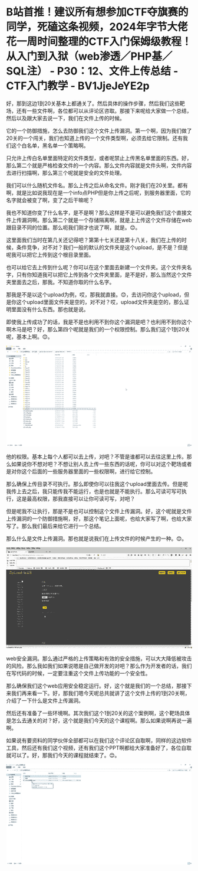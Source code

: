 # B站首推！建议所有想参加CTF夺旗赛的同学，死磕这条视频，2024年字节大佬花一周时间整理的CTF入门保姆级教程！从入门到入狱（web渗透／PHP基／SQL注） - P30：12、文件上传总结 - CTF入门教学 - BV1JjeJeYE2p

好，那到这边1到20关基本上都通关了。然后具体的操作步骤，然后我们这些靶场，还有一些文件啊，各位都可以从评论区咨取。那接下来呢给大家做一个总结，然后以及跟大家去说一下，我们在文件上传的时候。

它的一个防御措施，怎么去防御我们这个文件上传漏洞。第一个啊，因为我们做了20关的一个闯关，我们也知道上传的一个文件类型啊，必须去给它限制。还有我们这个白名单，黑名单一个策略啊。

只允许上传白名单里面特定的文件类型，或者呢禁止上传黑名单里面的东西。好，那么第二个就是严格检查文件的一个内容。那么文件内容就是文件头啊，文件内容去进行扫描啊，那么第三个呢就是安全的文件处理。

我们可以什么随机文件名。那么上传之后从命名文件。刚才我们在20关里。都有啊，就是比如说我现在是一个info点PHP但是你上传之后呢，到服务器里面，它的名字就会被变了啊，变了之后干嘛呢？

我也不知道你变了什么名字，是不是啊？那么这样是不是可以避免我们这个直接文件上传漏洞啊。那么第二个就是一个存储隔离啊，就是上上传这个文件存储在web跟目录不同的位置。那么呃我们刚才也说了啊，就是。😊。

这里面我们当时在第几关还记得吧？第第十七关还是第十八关，我们在上传的时候，条件竞争，对不对？我们一般的默认的文件夹是这个upload，是不是？但是呢我可以把它上传到这个根目录里面。

也可以给它去上传到什么呢？你可以在这个里面去新建一个文件夹。这个文件夹名字，只有你知道我可以把它上传到各个文件夹里面，是不是好，那么当然这个文件夹里面去之后，那我。不知道你取的什么名字。

那我是不是以这个upload为例，哎，那我就直接。😊，去访问你这个upload，但是你这个upload里面文件夹是空的，对不对？哎，upload文件夹是空的，那么证明里面没有什么东西。那也就是说。

即使我上传成功了的话，我是不是也利用不到你这个漏洞是吧？也利用不到你这个啊木马是吧？好，那么第四个呢就是我们的一个权限控制。那么我们这个1到20关呢，基本上啊。😊。



![](img/c2734cc585782915807db7ab2a013e56_1.png)

他的权限。基本上每个人都可以去上传，对吧？不管是谁都可以去往这里上传。那么如果说你不想对吧？不想让别人去上传一些东西的话呢，你可以对这个靶场或者是对你这个后面的一些服务器里面的一些权限啊，进行给它控制。

那么确保上传目录不可执行。那么即使你可以往我这个upload里面去传。但是呢我传上去之后，我只能传我不能运行，也是也就是不能执行。那么可读可写可执行，这是最高权限，那我直接可以让你可读可写，对吧？

但是呢我不让执行，那是不是也可以控制这个文件上传漏洞。好，这个呢就是文件上传漏洞的一个防御措施啊，好，那这个笔记上面呢，也给大家写了啊，也给大家写了。那么我们最后来给它进行一个总结。

那么什么是文件上传漏洞。那也就是说我们在上传文件的时候产生的一种。😊。

![](img/c2734cc585782915807db7ab2a013e56_3.png)

web安全漏洞。那么通过严格的上传策略和有效的安全措施，可以大大降低被攻击的风险。那么我如我们如果说嗯是自己做开发的对吧？那么作为开发者的话，我们在写代码的时候，一定要注重这个文件上传功能的一个安全性。

那么确保我们这个web应用安全稳定运行。好，这个就是我们的一个总结，那接下来我们再来看一下。好，那我们嗯今天呢总共就讲了这个文件上传的1到20关啊，介绍了一下什么是文件上传漏洞。

然后还有准备了一些环境啊。其次我们这个1到20关的这个案例啊，这个靶场具体是怎么去通关的对？好，这个就是我们今天的这个课程啊。那么如果说啊再说一遍啊。

如果说有要资料的同学伙伴全部都可以在我们这个评论区自取啊，同样的这边软件工具，然后还有我们这个视频，还有我们这个PPT啊都给大家准备好了，各位自取就可以了。好，那我们今天的课程就结束了。😊。



![](img/c2734cc585782915807db7ab2a013e56_5.png)